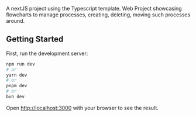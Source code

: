 A nextJS project using the Typescript template.
Web Project showcasing flowcharts to manage processes, creating, deleting, moving such processes around.

## Getting Started

First, run the development server:

```bash
npm run dev
# or
yarn dev
# or
pnpm dev
# or
bun dev
```

Open [http://localhost:3000](http://localhost:3000) with your browser to see the result.
